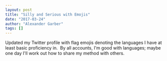 ```yaml
---
layout: post
title: "Silly and Serious with Emojis"
date: "2017-03-24"
author: "Alexander Garber"
tags: []
---
```


Updated my Twitter profile with flag emojis denoting the languages I have at least basic proficiency in.  By all accounts, I'm good with languages; maybe one day I'll work out how to share my method with others.